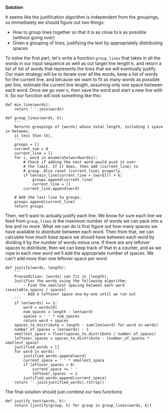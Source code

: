 **Solution**

It seems like the justification algorithm is independent from the groupings, so immediately we should figure out two things:

*   How to group lines together so that it is as close to k as possible (without going over)
*   Given a grouping of lines, justifying the text by appropriately distributing spaces

To solve the first part, let's write a function `group_lines` that takes in all the words in our input sequence as well as out target line length k, and return a list of list of words that represents the lines that we will eventually justify. Our main strategy will be to iterate over all the words, keep a list of words for the current line, and because we want to fit as many words as possible per line, estimate the current line length, assuming only one space between each word. Once we go over `k`, then save the word and start a new line with it. So our function will look something like this:

    def min_line(words):
        return ' '.join(words)
    
    def group_lines(words, k):
        '''
        Returns groupings of |words| whose total length, including 1 space in between,
        is less than |k|.
        '''
        groups = []
        current_sum = 0
        current_line = []
        for i, word in enumerate(wordwordss):
            # Check if adding the next word would push it over
            # the limit. If it does, then add |current_line| to
            # group. Also reset |current_line| properly.
            if len(min_line(current_line + [word])) > k:
                groups.append(current_line)
                current_line = []
            current_line.append(word)
    
        # Add the last line to groups.
        groups.append(current_line)
        return groups
    

Then, we'll want to actually justify each line. We know for sure each line we feed from `group_lines` is the maximum number of words we can pack into a line and no more. What we can do is first figure out how many spaces we have available to distribute between each word. Then from that, we can calculate how much base space we should have between each word by dividing it by the number of words minus one. If there are any leftover spaces to distribute, then we can keep track of that in a counter, and as we rope in each new word we'll add the appropriate number of spaces. We can't add more than one leftover space per word.

    def justify(words, length):
        '''
        Precondition: |words| can fit in |length|.
        Justifies the words using the following algorithm:
            - Find the smallest spacing between each word (available_spaces / spaces)
            - Add a leftover space one-by-one until we run out
        '''
        if len(words) == 1:
            word = words[0]
            num_spaces = length - len(word)
            spaces = ' ' * num_spaces
            return word + spaces
        spaces_to_distribute = length - sum(len(word) for word in words)
        number_of_spaces = len(words) - 1
        smallest_space = floor(spaces_to_distribute / number_of_spaces)
        leftover_spaces = spaces_to_distribute - (number_of_spaces * smallest_space)
        justified_words = []
        for word in words:
            justified_words.append(word)
            current_space = ' ' * smallest_space
            if leftover_spaces > 0:
                current_space += ' '
                leftover_spaces -= 1
            justified_words.append(current_space)
        return ''.join(justified_words).rstrip()
    

The final solution should just combine our two functions:

    def justify_text(words, k):
        return [justify(group, k) for group in group_lines(words, k)]
    
